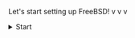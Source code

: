 Let's start setting up FreeBSD! v v v
<details>

<summary>Start</summary>

# Jump right into FreeBSD!


> *RUN ALL COMMANDS BELOW AS ROOT! 

> TO BECOME ROOT, RUN: 

```
 su
```
> Password:

```
(The root password you set)
```

<details>

<summary>Video Drivers</summary>

## Intel:

```
pkg install drm-kmod && sysrc kld_list+=i915kms
```

## AMD: 

```
(AMD Radeon HD7000 and newer): pkg install drm-kmod && sysrc kld_list+=amdgpu
```

> Newer cards need a newer DRM-kmod! 7xxx and newer:

```
cd /usr/ports/graphics/drm-61-kmod && make install clean && pkg install gpu-firmware-amd-kmod
```
> (a lot, but it is what is required at the moment.)

> Older card? No problem!

```
pkg install drm-kmod && sysrc kld_list+=radeonkms
```

## NVIDIA: 

> Newer cards, GTX 9XX and newer:

```
pkg install nvidia-driver && sysrc kld_list+=nvidia-modeset
```

> Older card? You can install older drivers!:

```
pkg install nvidia-driver-304 && sysrc kld_list+=nvidia 
```
*note this version of the Nvidia Driver (304) requires an older version of XORG

```
pkg install nvidia-driver-340 && sysrc kld_list+=nvidia
```

```
pkg install nvidia-driver-390 && sysrc kld_list+=nvidia-modeset
```

```
pkg install nvidia-driver-470 && sysrc kld_list+=nvidia-modeset
```

> After you run the command for your graphics provider, run: 

```
pw groupmod video -m username
```
</details>

<details>

<summary>XORG Desktop Environments</summary>

# If you're using an X-based DE, install XORG first!

```
pkg install xorg
```

## KDE PLASMA: 

```
pkg install kde5 sddm && sysrc dbus_enable="YES" && sysrc sddm_enable="YES"
```

## KDE PLASMA MINIMAL: 

```
pkg install plasma5-plasma konsole dolphin sddm && sysrc dbus_enable="YES" && sysrc sddm_enable="YES"
```

## GNOME: 

```
pkg install gnome && sysrc dbus_enable="YES" && sysrc gdm_enable="YES"
```

## GNOME MINIMAL: 

```
pkg install gnome-lite gnome-terminal && sysrc dbus_enable="YES" && sysrc gdm_enable="YES"
```

## XFCE: 

```
pkg install xfce lightdm lightdm-gtk-greeter && sysrc dbus_enable="YES" && sysrc lightdm_enable="YES"
```

## MATE: 

```
pkg install mate lightdm lightdm-gtk-greeter && sysrc dbus_enable="YES" && pkg install && sysrc lightdm-enable="YES"
```

## MATE MINIMAL: 

```
pkg install mate-base mate-terminal lightdm lightdm-gtk-greeter && sysrc dbus_enable="YES" && sysrc lightdm-enable="YES"
```

## CINNAMON: 

```
pkg install cinnamon lightdm lightdm-gtk-greeter && sysrc dbus_enable="YES" && sysrc lightdm_enable="YES"
```

## LXQT: 

```
pkg install lxqt sddm && sysrc dbus_enable="YES" && sysrc sddm_enable="YES"
```
<details>

<details>

<summary>Video Drivers</summary>

## 14.1 fixed many issues with Wayland, so now this section of the guide is applicable!


> Before anything, install Wayland and SeatD:

```
pkg install wayland seatd && sysrc seatd_enable="YES" && sysrc dbus_enable="YES" && service seatd start
```

## HYPRLAND:

```
pkg install hyprland kitty
```

## Sway:

```
pkg install sway foot
```
**Base sway, have a look at this for things like lock screens: https://docs.freebsd.org/en/books/handbook/wayland/#wayland-sway

## SwayFX:

```
pkg install swayfx foot
```
**Base swayfx, have a look at this for things like lock screens: https://docs.freebsd.org/en/books/handbook/wayland/#wayland-sway

## Hikari:

```
Coming soon!
```
<details>

## Login Managers:

```
pkg install lightdm && sysrc lightdm_enable="YES"
```

```
pkg install sddm && sysrc sddm_enable="YES"
```

```
pkg install gdm && sysrc gdm_enable="YES" **Not recommended because it will more than likely install extra GNOME utilities you don't need.
```
<details>

<details>

<summary>Browsers</summary>

# WEB BROWSERS: (Ranked heaviest to lightest btw!)

## FIREFOX: 

```
pkg install firefox
```

## CHROMIUM 

```
pkg install chromium
```

## IRIDIUM BROWSER: 

```
pkg install iridium-browser
```

## FALKON: 

```
pkg install falkon
```

## KONQUEROR: 

```
pkg install konqueror

```

## EPIPHANY (GNOME WEB): 

```
pkg install epiphany
```

## QUTEBROWSER: 

```
pkg install qutebrowser
```

## DILLO: 
```
pkg install dillo
```

## LINKS: 
```
pkg install links
```

## W3M:

```
pkg install w3m
```
<details>

===================================================

# VIRTUALIZATION:

## VIRTUALBOX: (Note, currently, in 8 June 2024, FreeBSD 14.1 requires compiling the Virtualbox kernel module. to get it working. It takes longer (only takes a couple minutes), but it still works!)

```
cd /usr/ports/emulators/virtualbox-ose-kmod/ && make install clean && pkg install virtualbox-ose && kldload vboxdrv
```

```
pw groupmod vboxusers -m username
```

```
ee /boot/loader.conf, add the line vboxdrv_load="YES" After, to exit ee, press "ESC + Enter" at the same tme, then the "A" key!
```

```
sysrc vboxnet_enable="YES" && pw groupmod vboxusers -m username
```

```
ee /etc/devfs.conf', add below!

own     vboxnetctl root:vboxusers
perm    vboxnetctl 0660
```

> Continue if you want USB support!

```
pw groupmod operator -m username
```

```
ee /etc/devfs.rules' (doesn't exist yet, dont worry if it says it's new!) Add below:

[system=10]
add path 'usb/*' mode 0660 group operator
```

```
sysrc devfs_system_ruleset="system" && service devfs restart
```

## BHYVE:

```
Coming soon!
```

===================================================

# Extra Wireless Options

## Don't want to edit wpa_supplicant all the time just to connect to another Wi-Fi network? Try wifimgr!

```
pkg install wifimgr
```

===================================================

> Have fun with FreeBSD!

===================================================

> Source of information: https://docs.freebsd.org/en/books/handbook/

===================================================

> By: coolguy71 

===================================================
